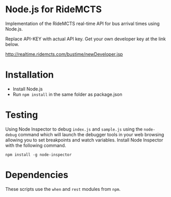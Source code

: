 Node.js for RideMCTS 
====================

Implementation of the RideMCTS real-time API for bus arrival times using Node.js.

Replace API-KEY with actual API key. Get your own developer key at the link below.

http://realtime.ridemcts.com/bustime/newDeveloper.jsp

Installation
============

 * Install Node.js
 * Run `npm install` in the same folder as package.json

Testing
=======

Using Node Inspector to debug `index.js` and `sample.js` using the `node-debug` command which will launch the debugger tools in your web browsing allowing you to set breakpoints and watch variables. Install Node Inspector with the following command.

`npm install -g node-inspector`

Dependencies
============

These scripts use the `when` and `rest` modules from `npm`.

